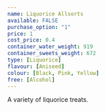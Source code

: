 ```yaml
---
name: Liquorice Allsorts
available: FALSE
purchase_option: "1"
price: 1
cost_price: 0.4
container_water_weight: 919
container_sweets_weight: 672
type: [Liquorice]
flavour: [Aniseed]
colour: [Black, Pink, Yellow]
free: [Alcohol]
---
```

A variety of liquorice treats.